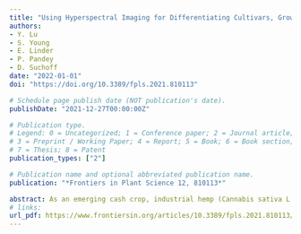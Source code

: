 ```yaml
---
title: "Using Hyperspectral Imaging for Differentiating Cultivars, Growth Stages, Flowers and Leaves of Industrial Hemp"
authors:
- Y. Lu
- S. Young
- E. Linder
- P. Pandey
- D. Suchoff
date: "2022-01-01"
doi: "https://doi.org/10.3389/fpls.2021.810113"

# Schedule page publish date (NOT publication's date).
publishDate: "2021-12-27T00:00:00Z"

# Publication type.
# Legend: 0 = Uncategorized; 1 = Conference paper; 2 = Journal article;
# 3 = Preprint / Working Paper; 4 = Report; 5 = Book; 6 = Book section;
# 7 = Thesis; 8 = Patent
publication_types: ["2"]

# Publication name and optional abbreviated publication name.
publication: "*Frontiers in Plant Science 12, 810113*"

abstract: As an emerging cash crop, industrial hemp (Cannabis sativa L.) grown for cannabidiol (CBD) has spurred a surge of interest in the United States. Cultivar selection and harvest timing are important to produce CBD hemp profitably and avoid economic loss resulting from the tetrahydrocannabinol (THC) concentration in the crop exceeding regulatory limits. Hence there is a need for differentiating CBD hemp cultivars and growth stages to aid in cultivar and genotype selection and optimization of harvest timing. Current methods that rely on visual assessment of plant phenotypes and chemical procedures are limited because of its subjective and destructive nature. In this study, hyperspectral imaging was proposed as a novel, objective, and non-destructive method for differentiating hemp cultivars, growth stages as well as plant organs (leaves and flowers). Five cultivars of CBD hemp were grown greenhouse conditions and leaves and flowers were sampled at five growth stages 2–10 weeks in 2-week intervals after flower initiation and scanned by a benchtop hyperspectral imaging system in the spectral range of 400–1000 nm. The acquired images were subjected to image processing procedures to extract the spectra of hemp samples. The spectral profiles and scatter plots of principal component analysis of the spectral data revealed a certain degree of separation between hemp cultivars, growth stages, and plant organs. Machine learning based on regularized linear discriminant analysis achieved the accuracy of up to 99.6% in differentiating the five hemp cultivars. Plant organ and growth stage need to be factored into model development for hemp cultivar classification. The classification models achieved 100% accuracy in differentiating the five growth stages and two plant organs. This study demonstrates the effectiveness of hyperspectral imaging for differentiating cultivars, growth stages and plant organs of CBD hemp, which is a potentially useful tool for growers and breeders of CBD hemp.
# links:
url_pdf: https://www.frontiersin.org/articles/10.3389/fpls.2021.810113/full
---
```

